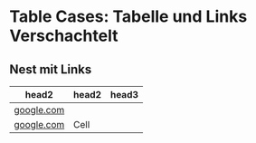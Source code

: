 # Table Cases: Tabelle und Links Verschachtelt

## Nest mit Links
| head2 | head2 | head3|
| ------------- | ----------- |---|
|[google.com](http://www.google.com)  | |  |
|[google.com](http://www.google.com)   |   Cell |  |